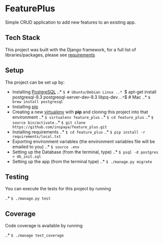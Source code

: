FeaturePlus
============
Simple CRUD application to add new features to an existing app.

Tech Stack
----------
This project was built with the Django framework, for a full list of libraries/packages,
please see [requirements](https://github.com/inspaya/feature_plus/tree/develop/requirements)

Setup
-----
The project can be set up by:

* Installing [PostgreSQL](http://www.postgresql.org/download/linux/ubuntu/)
..* ```$ # Ubuntu/Debian Linux
..* ```$ apt-get install postgresql-9.3 postgresql-server-dev-9.3 libpq-dev```
..* ```$ # Mac
..* ```$ brew install postgresql```
* Installing [pip](http://pip.readthedocs.org/en/latest/installing.html)
* Creating a new [virtualenv](http://virtualenv.readthedocs.org/en/latest/installation.html)
with **pip** and cloning this project into that environment
..* ```$ virtualenv feature_plus```
..* ```$ cd feature_plus```
..* ```$ source bin/activate```
..* ```$ git clone https://github.com/inspaya/feature_plus.git```
* Installing requirements
..* ```$ cd feature_plus```
..* ```$ pip install -r requirements/local.txt```
* Exporting environment variables (the environment variables file will be emailed to you)
..* ```$ source .env```
* Setting up the Database (from the terminal, type) 
..* ```$ psql -d postgres < db_init.sql```
* Setting up the app (from the terminal type) 
..* ```$ ./manage.py migrate```


Testing
-------
You can execute the tests for this project by running 

..* ```$ ./manage.py test```

Coverage
--------
Code coverage is available by running

..* ```$ ./manage test_coverage```
